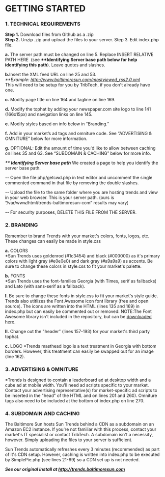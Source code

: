 <strong><h1>GETTING STARTED</h1></strong>

<strong><h3>1. TECHNICAL REQUIREMENTS</h3></strong>
<strong>Step 1.</strong> Download files from Github as a .zip<br/>
<strong>Step 2.</strong> Unzip .zip and upload the files to your server. Step 3. Edit index.php file.<br/>

<strong>a.</strong> The server path must be changed on line 5.  Replace INSERT RELATIVE PATH HERE  (see <strong>**Identifying Server base path below for help identifying this path</strong>). Leave quotes and slashes.<br/>    

<strong>b.</strong>Insert the XML feed URL on line 25 and 53.<br/>
<em>**Example: http://www.baltimoresun.com/mostviewed_rss2.0.xml</em> <br/>
This will need to be setup for you by TribTech, if you don't already have one. <br/>

<strong>c.</strong> Modify page title on line 164 and tagline on line 169. <br/>

<strong>d.</strong> Modify the tophat by adding your newspaper.com site logo to line 141 (166x15px) and navigation links on line 145. <br/>

<strong>e.</strong> Modify styles based on info below in “Branding.”

<strong>f.</strong> Add in your market’s ad tags and omniture code.  See “ADVERTISING & OMNITURE” below for more information. <br/>

<strong>g.</strong> OPTIONAL: Edit the amount of time you'd like to allow between caching on lines 35 and 63.  See “SUBDOMAIN & CACHING” below for more info. <br/>

<strong><em>** Identifying Server base path</em></strong>
We created a page to help you identify the server base path.  

-- Open the file php/getcwd.php in text editor and uncomment the single commented command in that file by removing the double slashes. 
 
-- Upload the file to the same folder where you are hosting trends and view in your web browser. This is your server path.  (ours is “/var/www/html/trends-baltimoresun-com” results may vary)
  
-- For security purposes, DELETE THIS FILE FROM THE SERVER.


<strong><h3>2. BRANDING</h3></strong>
Remember to brand Trends with your market's colors, fonts, logos, etc. These changes can easily be made in style.css

<strong>a.</strong> COLORS <br/>
*Sun Trends uses goldenrod (#1c3454) and black (#000000) as it's primary colors with light gray (#e0e0e0) and dark gray (#a9a9a9) as accents. Be sure to change these colors in style.css to fit your market's palette. <br/>

<strong>b.</strong> FONTS <br/>
*Sun Trends uses the font-families Georgia (with Times, serif as fallbacks) and Lato (with sans-serif as a fallback).<br/>

<strong>I.</strong> Be sure to change these fonts in style.css to fit your market's style guide. Trends also utitlizes the Font Awesome icon font library (free and open source). The icons are written into the HTML (lines 135 and 169) in index.php but can easily be commented out or removed. NOTE:The Font Awesome library isn't included in the repository, but can be <a href="http://fontawesome.io/">downloaded here</a>.<br/>

<strong>II.</strong> Change out the "header" (lines 157-193) for your market's third party tophat. <br/>

<strong>c.</strong> LOGO
*Trends masthead logo is a text treatment in Georgia with bottom borders. However, this treatment can easily be swapped out for an image (line 162).

<strong><h3>3. ADVERTISING & OMNITURE</h3></strong>
*Trends is designed to contain a leaderboard ad at desktop width and a cube ad at mobile width. You'll need ad scripts specific to your market. Contact your advertising representative(s) for market-specific ad scripts to be inserted in the "head" of the HTML and on lines 201 and 260). Omniture tags also need to be included at the bottom of index.php on line 270.<br/>


<strong><h3>4. SUBDOMAIN AND CACHING</h3></strong>
The Baltimore Sun hosts Sun Trends behind a CDN as a subdomain on an Amazon EC2 instance. If you're not familiar with this process, contact your market's IT specialist or contact TribTech. A subdomain isn't a necessity, however. Simply uploading the files to your server is sufficient. <br/>

Sun Trends automatically refreshes every 3 minutes (recommended) as part of it's CDN setup. However, caching is written into index.php to be executed by SimplePie.php (see lines 21-69) so a CDN set up is not needed.


<strong><em>See our original install at <a href="http://trends.baltimoresun.com">http://trends.baltimoresun.com</a></em></strong> 
